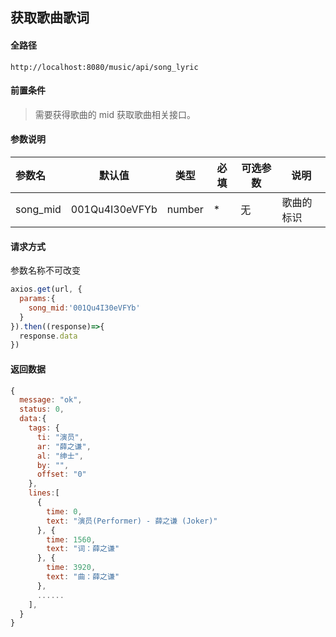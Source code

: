 ## 获取歌曲歌词

#### 全路径

```
http://localhost:8080/music/api/song_lyric
```

#### 前置条件

> 需要获得歌曲的 mid 
> 获取歌曲相关接口。

#### 参数说明

| 参数名   | 默认值 | 类型   | 必填 | 可选参数                          | 说明               |
| :------- | ------ | ------ | ---- | --------------------------------- | ------------------ |
| song_mid | 001Qu4I30eVFYb | number | *    | 无 | 歌曲的标识 |


#### 请求方式

参数名称不可改变

```js
axios.get(url, {
  params:{
    song_mid:'001Qu4I30eVFYb'
  }  
}).then((response)=>{
  response.data
})
```

#### 返回数据

```js
{
  message: "ok",
  status: 0,
  data:{
    tags: {
      ti: "演员",
      ar: "薛之谦",
      al: "绅士",
      by: "",
      offset: "0"
    },
    lines:[
      {
        time: 0,
        text: "演员(Performer) - 薛之谦 (Joker)"
      }, {
        time: 1560,
        text: "词：薛之谦"
      }, {
        time: 3920,
        text: "曲：薛之谦"
      },
      ......
    ],
  }
}
```

